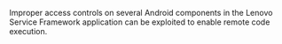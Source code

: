 Improper access controls on several Android components in the Lenovo Service Framework application can be exploited to enable remote code execution.